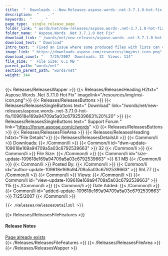 ```yaml
---
title:  "  Downloads ---New-Releases-aspose.words-.net-3.7.1.0-hot-fix . " 
description:  "    . " 
keywords:  "    . " 
page_type:  single_release_page
folder_link: " words/net/new-releases/aspose.words-.net-3.7.1.0-hot-fix/"
folder_name: " Aspose.Words .Net 3.7.1.0 Hot Fix"
download_link: " /words/net/new-releases/aspose.words-.net-3.7.1.0-hot-fix/109618e169a94709a5a03c6792539663"
download_text: " Download"
Intro_text: " Fixed an issue where some produced files with lists can crash Microsoft Word 200..."
image_link: " https://downloads.aspose.com/resources/img/msi-icon.png"
download_count: "   7/25/2007  Downloads: 32  Views: 114"
file_size: "  File Size: 6.1 MB "
parent_path: "words/net"
section_parent_path: "words/net"
weight: 344 
---
```


{{< Releases/ReleasesWapper >}}
  {{< Releases/ReleasesHeading H2txt=" Aspose.Words .Net 3.7.1.0 Hot Fix" imagelink="/resources/img/msi-icon.png">}}
  {{< Releases/ReleasesButtons >}}
    {{< Releases/ReleasesSingleButtons text=" Download" link="/words/net/new-releases/aspose.words-.net-3.7.1.0-hot-fix/109618e169a94709a5a03c6792539663%20%20" >}}
    {{< Releases/ReleasesSingleButtons text=" Support Forum " link="https://forum.aspose.com/c/words" >}}
  {{< Releases/ReleasesButtons >}}
  {{< Releases/ReleasesFileArea >}}
    {{< Releases/ReleasesHeading h4txt="File Details">}}
    {{< Releases/ReleasesDetailsUl >}}
            {{< Common/li  >}} Downloads: {{< /Common/li >}} 
      {{< Common/li id="dwn-update-109618e169a94709a5a03c6792539663" >}} 32 {{< /Common/li >}} 
      {{< Common/li  >}} File Size: {{< /Common/li >}} 
      {{< Common/li id="size-update-109618e169a94709a5a03c6792539663" >}} 6.1 MB {{< /Common/li >}} 
      {{< Common/li  >}} Posted By: {{< /Common/li >}} 
      {{< Common/li id="author-update-109618e169a94709a5a03c6792539663" >}} ShL77 {{< /Common/li >}} 
      {{< Common/li  >}} Views: {{< /Common/li >}} 
      {{< Common/li id="view-update-109618e169a94709a5a03c6792539663" >}} 115 {{< /Common/li >}} 
      {{< Common/li  >}} Date Added: {{< /Common/li >}} 
      {{< Common/li id="added-update-109618e169a94709a5a03c6792539663" >}} 7/25/2007 {{< /Common/li >}} 

    {{< /Releases/ReleasesDetailsUl >}}

  {{< Releases/ReleasesFileFeatures >}}
      <h4>Release Notes</h4><div><a href="Page" already exists>Page already exists</a></div>
  {{< /Releases/ReleasesFileFeatures >}}
 {{< /Releases/ReleasesFileArea >}}
{{< /Releases/ReleasesWapper >}}


